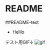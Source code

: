 # README

##README-test

* Helllo


テスト用GIF↓
![gif](https://user-images.githubusercontent.com/69977425/105274768-39c65300-5be1-11eb-9486-2c924dbbd429.gif)
